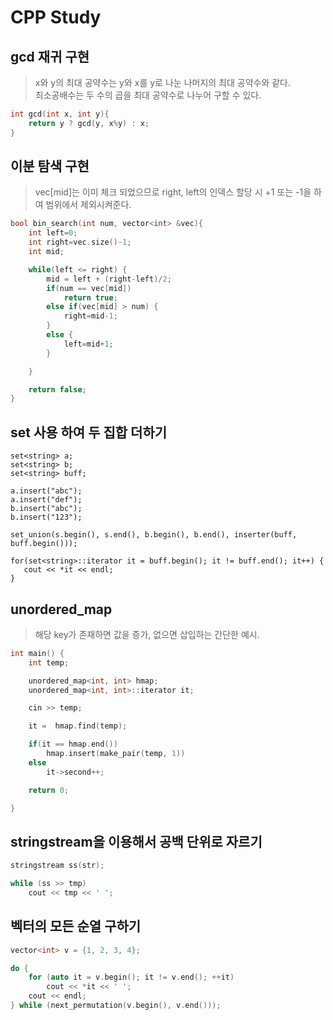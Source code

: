 # CPP Study

## gcd 재귀 구현
> x와 y의 최대 공약수는 y와 x를 y로 나눈 나머지의 최대 공약수와 같다.   
> 최소공배수는 두 수의 곱을 최대 공약수로 나누어 구할 수 있다.
```cpp
int gcd(int x, int y){
	return y ? gcd(y, x%y) : x;
}
```

## 이분 탐색 구현
> vec[mid]는 이미 체크 되었으므로 right, left의 인덱스 할당 시
> +1 또는 -1을 하여 범위에서 제외시켜준다.

```cpp
bool bin_search(int num, vector<int> &vec){
	int left=0;
	int right=vec.size()-1;
	int mid;

	while(left <= right) {
		mid = left + (right-left)/2;
		if(num == vec[mid])
			return true;
		else if(vec[mid] > num) {
			right=mid-1;
		}
		else {
			left=mid+1;
		}

	}

	return false;
}
```

## set 사용 하여 두 집합 더하기

```
set<string> a;
set<string> b;
set<string> buff;

a.insert("abc");
a.insert("def");
b.insert("abc");
b.insert("123");

set_union(s.begin(), s.end(), b.begin(), b.end(), inserter(buff, buff.begin()));

for(set<string>::iterator it = buff.begin(); it != buff.end(); it++) {
   cout << *it << endl;
}
```

## unordered_map
> 해당 key가 존재하면 값을 증가, 없으면 삽입하는 간단한 예시.
```cpp
int main() {
	int temp;

	unordered_map<int, int> hmap;
	unordered_map<int, int>::iterator it;

	cin >> temp;

	it =  hmap.find(temp); 

	if(it == hmap.end())
		hmap.insert(make_pair(temp, 1)) 
	else
		it->second++;

	return 0;

}
```

## stringstream을 이용해서 공백 단위로 자르기
```cpp
stringstream ss(str);

while (ss >> tmp) 
    cout << tmp << ' ';
```

## 벡터의 모든 순열 구하기
```cpp
vector<int> v = {1, 2, 3, 4};

do {
    for (auto it = v.begin(); it != v.end(); ++it)
        cout << *it << ' ';
    cout << endl;
} while (next_permutation(v.begin(), v.end()));
```
